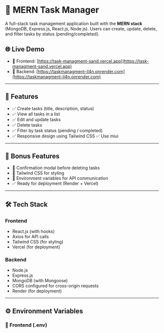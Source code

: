 # 📝 MERN Task Manager

A full-stack task management application built with the **MERN stack** (MongoDB, Express.js, React.js, Node.js). Users can create, update, delete, and filter tasks by status (pending/completed).

## 🌐 Live Demo

- 🔗 Frontend: [https://task-managment-sand.vercel.app](https://task-managment-sand.vercel.app)
- 🔗 Backend: [https://taskmanagment-il4n.onrender.com](https://taskmanagment-il4n.onrender.com)

---

## 🚀 Features

- ✅ Create tasks (title, description, status)
- ✅ View all tasks in a list
- ✅ Edit and update tasks
- ✅ Delete tasks
- ✅ Filter by task status (pending / completed)
- ✅ Responsive design using Tailwind CSS
  ✅ Use miui

---

## 🎯 Bonus Features

- 🔄 Confirmation modal before deleting tasks
- 🎨 Tailwind CSS for styling
- 💾 Environment variables for API communication
- ✅ Ready for deployment (Render + Vercel)

---

## 🛠️ Tech Stack

### Frontend
- React.js (with hooks)
- Axios for API calls
- Tailwind CSS (for styling)
- Vercel (for deployment)

### Backend
- Node.js
- Express.js
- MongoDB (with Mongoose)
- CORS configured for cross-origin requests
- Render (for deployment)

---

## ⚙️ Environment Variables

### 🔐 Frontend (.env)
